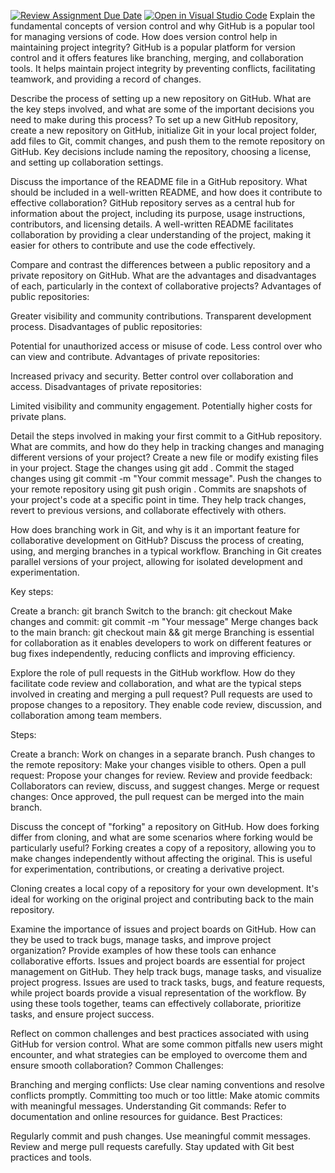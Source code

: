 [![Review Assignment Due Date](https://classroom.github.com/assets/deadline-readme-button-22041afd0340ce965d47ae6ef1cefeee28c7c493a6346c4f15d667ab976d596c.svg)](https://classroom.github.com/a/8wgCKhpZ)
[![Open in Visual Studio Code](https://classroom.github.com/assets/open-in-vscode-2e0aaae1b6195c2367325f4f02e2d04e9abb55f0b24a779b69b11b9e10269abc.svg)](https://classroom.github.com/online_ide?assignment_repo_id=18378014&assignment_repo_type=AssignmentRepo)
Explain the fundamental concepts of version control and why GitHub is a popular tool for managing versions of code. How does version control help in maintaining project integrity?
GitHub is a popular platform for version control and it offers features like branching, merging, and collaboration tools. It helps maintain project integrity by preventing conflicts, facilitating teamwork, and providing a record of changes.

Describe the process of setting up a new repository on GitHub. What are the key steps involved, and what are some of the important decisions you need to make during this process?
To set up a new GitHub repository, create a new repository on GitHub, initialize Git in your local project folder, add files to Git, commit changes, and push them to the remote repository on GitHub. Key decisions include naming the repository, choosing a license, and setting up collaboration settings.

Discuss the importance of the README file in a GitHub repository. What should be included in a well-written README, and how does it contribute to effective collaboration?
GitHub repository serves as a central hub for information about the project, including its purpose, usage instructions, contributors, and licensing details. A well-written README facilitates collaboration by providing a clear understanding of the project, making it easier for others to contribute and use the code effectively.

Compare and contrast the differences between a public repository and a private repository on GitHub. What are the advantages and disadvantages of each, particularly in the context of collaborative projects?
Advantages of public repositories:

Greater visibility and community contributions. Transparent development process. Disadvantages of public repositories:

Potential for unauthorized access or misuse of code. Less control over who can view and contribute. Advantages of private repositories:

Increased privacy and security. Better control over collaboration and access. Disadvantages of private repositories:

Limited visibility and community engagement. Potentially higher costs for private plans.

Detail the steps involved in making your first commit to a GitHub repository. What are commits, and how do they help in tracking changes and managing different versions of your project?
Create a new file or modify existing files in your project. Stage the changes using git add . Commit the staged changes using git commit -m "Your commit message". Push the changes to your remote repository using git push origin . Commits are snapshots of your project's code at a specific point in time. They help track changes, revert to previous versions, and collaborate effectively with others.

How does branching work in Git, and why is it an important feature for collaborative development on GitHub? Discuss the process of creating, using, and merging branches in a typical workflow.
Branching in Git creates parallel versions of your project, allowing for isolated development and experimentation.

Key steps:

Create a branch: git branch Switch to the branch: git checkout Make changes and commit: git commit -m "Your message" Merge changes back to the main branch: git checkout main && git merge Branching is essential for collaboration as it enables developers to work on different features or bug fixes independently, reducing conflicts and improving efficiency.

Explore the role of pull requests in the GitHub workflow. How do they facilitate code review and collaboration, and what are the typical steps involved in creating and merging a pull request?
Pull requests are used to propose changes to a repository. They enable code review, discussion, and collaboration among team members.

Steps:

Create a branch: Work on changes in a separate branch. Push changes to the remote repository: Make your changes visible to others. Open a pull request: Propose your changes for review. Review and provide feedback: Collaborators can review, discuss, and suggest changes. Merge or request changes: Once approved, the pull request can be merged into the main branch.

Discuss the concept of "forking" a repository on GitHub. How does forking differ from cloning, and what are some scenarios where forking would be particularly useful?
Forking creates a copy of a repository, allowing you to make changes independently without affecting the original. This is useful for experimentation, contributions, or creating a derivative project.

Cloning creates a local copy of a repository for your own development. It's ideal for working on the original project and contributing back to the main repository.

Examine the importance of issues and project boards on GitHub. How can they be used to track bugs, manage tasks, and improve project organization? Provide examples of how these tools can enhance collaborative efforts.
Issues and project boards are essential for project management on GitHub. They help track bugs, manage tasks, and visualize project progress. Issues are used to track tasks, bugs, and feature requests, while project boards provide a visual representation of the workflow. By using these tools together, teams can effectively collaborate, prioritize tasks, and ensure project success.

Reflect on common challenges and best practices associated with using GitHub for version control. What are some common pitfalls new users might encounter, and what strategies can be employed to overcome them and ensure smooth collaboration?
Common Challenges:

Branching and merging conflicts: Use clear naming conventions and resolve conflicts promptly. Committing too much or too little: Make atomic commits with meaningful messages. Understanding Git commands: Refer to documentation and online resources for guidance. Best Practices:

Regularly commit and push changes. Use meaningful commit messages. Review and merge pull requests carefully. Stay updated with Git best practices and tools.
